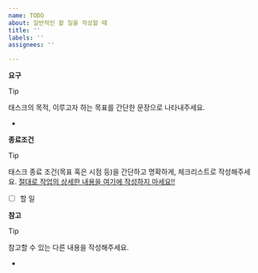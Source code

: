 ```yaml
---
name: TODO
about: 일반적인 할 일을 작성할 때
title: ''
labels: ''
assignees: ''

---
```


**요구**

> [!TIP]
> 태스크의 목적, 이루고자 하는 목표를 간단한 문장으로 나타내주세요.

- 

**종료조건**

> [!TIP]
> 태스크 종료 조건(목표 혹은 시점 등)을 간단하고 명확하게, 체크리스트로 작성해주세요. 
> <ins>절대로 작업의 상세한 내용을 여기에 작성하지 마세요!!</ins>

- [ ] 할 일

**참고**

> [!TIP]
> 참고할 수 있는 다른 내용을 작성해주세요.

-
